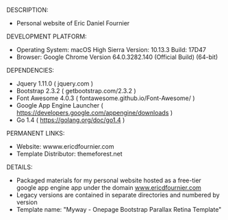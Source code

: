 DESCRIPTION:

- Personal website of Eric Daniel Fournier

DEVELOPMENT PLATFORM:

- Operating System: macOS High Sierra Version: 10.13.3 Build: 17D47
- Browser: Google Chrome Version 64.0.3282.140 (Official Build) (64-bit) 

DEPENDENCIES:

- Jquery 1.11.0 ( jquery.com )
- Bootstrap 2.3.2 ( getbootstrap.com/2.3.2 )
- Font Awesome 4.0.3 ( fontawesome.github.io/Font-Awesome/ )
- Google App Engine Launcher ( https://developers.google.com/appengine/downloads )
- Go 1.4 ( https://golang.org/doc/go1.4 )

PERMANENT LINKS:

- Website: wwww.ericdfournier.com
- Template Distributor: themeforest.net 

DETAILS:

- Packaged materials for my personal website hosted as a free-tier google app engine app under the domain www.ericdfournier.com
- Legacy versions are contained in separate directories and numbered by version
- Template name: "Myway - Onepage Bootstrap Parallax Retina Template"
